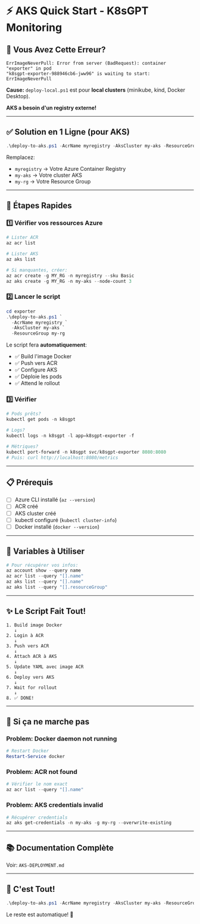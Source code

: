 # ⚡ AKS Quick Start - K8sGPT Monitoring

## 🔴 Vous Avez Cette Erreur?

```
ErrImageNeverPull: Error from server (BadRequest): container "exporter" in pod 
"k8sgpt-exporter-988946cb6-jww96" is waiting to start: ErrImageNeverPull
```

**Cause:** `deploy-local.ps1` est pour **local clusters** (minikube, kind, Docker Desktop).

**AKS a besoin d'un registry externe!**

---

## ✅ Solution en 1 Ligne (pour AKS)

```powershell
.\deploy-to-aks.ps1 -AcrName myregistry -AksCluster my-aks -ResourceGroup my-rg
```

Remplacez:
- `myregistry` → Votre Azure Container Registry
- `my-aks` → Votre cluster AKS  
- `my-rg` → Votre Resource Group

---

## 🚀 Étapes Rapides

### 1️⃣ Vérifier vos ressources Azure

```powershell
# Lister ACR
az acr list

# Lister AKS
az aks list

# Si manquantes, créer:
az acr create -g MY_RG -n myregistry --sku Basic
az aks create -g MY_RG -n my-aks --node-count 3
```

### 2️⃣ Lancer le script

```powershell
cd exporter
.\deploy-to-aks.ps1 `
  -AcrName myregistry `
  -AksCluster my-aks `
  -ResourceGroup my-rg
```

Le script fera **automatiquement**:
- ✅ Build l'image Docker
- ✅ Push vers ACR
- ✅ Configure AKS
- ✅ Déploie les pods
- ✅ Attend le rollout

### 3️⃣ Vérifier

```powershell
# Pods prêts?
kubectl get pods -n k8sgpt

# Logs?
kubectl logs -n k8sgpt -l app=k8sgpt-exporter -f

# Métriques?
kubectl port-forward -n k8sgpt svc/k8sgpt-exporter 8080:8080
# Puis: curl http://localhost:8080/metrics
```

---

## 📋 Prérequis

- [ ] Azure CLI installé (`az --version`)
- [ ] ACR créé
- [ ] AKS cluster créé  
- [ ] kubectl configuré (`kubectl cluster-info`)
- [ ] Docker installé (`docker --version`)

---

## 🎯 Variables à Utiliser

```powershell
# Pour récupérer vos infos:
az account show --query name
az acr list --query "[].name"
az aks list --query "[].name"
az aks list --query "[].resourceGroup"
```

---

## ✨ Le Script Fait Tout!

```
1. Build image Docker
   ↓
2. Login à ACR
   ↓
3. Push vers ACR
   ↓
4. Attach ACR à AKS
   ↓
5. Update YAML avec image ACR
   ↓
6. Deploy vers AKS
   ↓
7. Wait for rollout
   ↓
8. ✅ DONE!
```

---

## 🐛 Si ça ne marche pas

### Problem: Docker daemon not running
```powershell
# Restart Docker
Restart-Service docker
```

### Problem: ACR not found
```powershell
# Vérifier le nom exact
az acr list --query "[].name"
```

### Problem: AKS credentials invalid
```powershell
# Récupérer credentials
az aks get-credentials -n my-aks -g my-rg --overwrite-existing
```

---

## 📚 Documentation Complète

Voir: `AKS-DEPLOYMENT.md`

---

## 🎉 C'est Tout!

```powershell
.\deploy-to-aks.ps1 -AcrName myregistry -AksCluster my-aks -ResourceGroup my-rg
```

Le reste est automatique! 🚀
